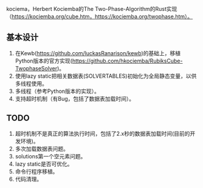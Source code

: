 kociema，Herbert Kociemba的The Two-Phase-Algorithm的Rust实现（https://kociemba.org/cube.htm，https://kociemba.org/twophase.htm）。

## 基本设计
1. 在Kewb(https://github.com/luckasRanarison/kewb)的基础上，移植Python版本的官方实现(https://github.com/hkociemba/RubiksCube-TwophaseSolver)。
2. 使用lazy static把相关数据表(SOLVERTABLES)初始化为全局静态变量，以供多线程使用。
3. 多线程（参考Python版本的实现）。
4. 支持超时机制（有Bug，包括了数据表加载时间）。

## TODO
1. 超时机制不是真正的算法执行时间，包括了2.x秒的数据表加载时间(目前的开发环境)。
2. 多次加载数据表问题。
3. solutions第一个空元素问题。
4. lazy static是否可优化。
5. 命令行程序移植。
6. 代码清理。